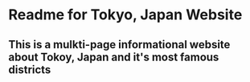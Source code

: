 # Readme for Tokyo, Japan Website
## This is a mulkti-page informational website about Tokoy, Japan and it's most famous districts
